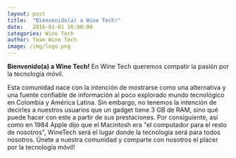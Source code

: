 ```yaml
---
layout: post
title:  "Bienvenido(a) a Wine Tech!"
date:   2016-01-01 16:00:00
categories: Wine Tech
author: Team Wine Tech
image: /img/logo.png
---
```

**Bienvenido(a) a Wine Tech!**
En Wine Tech queremos compatir la pasión por la tecnología móvil.

Esta comunidad nace con la intención de mostrarse como una alternativa y una fuente confiable de información al poco explorado mundo tecnológico en Colombia y América Latina.
Sin embargo, no tenemos la intención de decirles a nuestros usuarios que un gadget tiene 3 GB de RAM, sino qué puede hacer con este a partir de sus prestaciones. Por consiguiente, así como en 1984 Apple dijo que el Macintosh era "el computador para el resto de nosotros", WineTech será el lugar donde la tecnología será para todos nosotros.
Únete a nuestra comunidad y comparte con nosotros el placer por la tecnología móvil!
